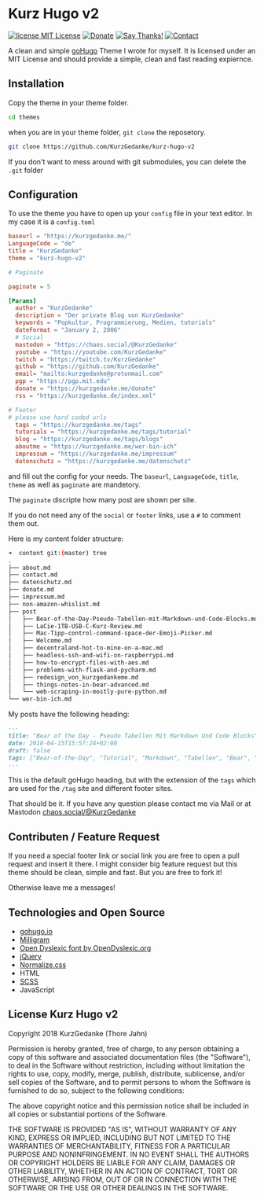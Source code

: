 # Kurz Hugo v2

[![license MIT License](https://img.shields.io/github/license/mashape/apistatus.svg)](https://github.com/KurzGedanke/kurz-hugo-v2/blob/master/LICENSE)
[![Donate](https://img.shields.io/badge/Donate-💵-purple.svg)](https://kurzgedanke.me/donate/)
[![Say Thanks!](https://img.shields.io/badge/Say%20Thanks-🐿️-lightgrey.svg)](https://saythanks.io/to/KurzGedanke)
[![Contact](https://img.shields.io/badge/Contact-Mastodon-blue.svg)](https://chaos.social/@KurzGedanke)


A clean and simple [goHugo](https://gohugo.io) Theme I wrote for myself. It is licensed under an MIT License and should provide a simple, clean and fast reading expiernce.

## Installation

Copy the theme in your theme folder.

```bash
cd themes
```

when you are in your theme folder, `git clone` the reposetory.

```bash 
git clone https://github.com/KurzGedanke/kurz-hugo-v2
```

If you don't want to mess around with git submodules, you can delete the `.git` folder

## Configuration

To use the theme you have to open up your `config` file in your text editor. In my case it is a `config.toml`

```toml
baseurl = "https://kurzgedanke.me/"
LanguageCode = "de"
title = "KurzGedanke"
theme = "kurz-hugo-v2"

# Paginate

paginate = 5

[Params]
  author = "KurzGedanke"
  description = "Der private Blog von KurzGedanke"
  keywords = "Popkultur, Programmierung, Medien, tutorials"
  dateFormat = "January 2, 2006"
  # Social
  mastodon = "https://chaos.social/@KurzGedanke"
  youtube = "https://youtube.com/KurzGedanke"
  twitch = "https://twitch.tv/KurzGedanke"
  github = "https://github.com/KurzGedanke"
  email= "mailto:kurzgedanke@protonmail.com"
  pgp = "https://pgp.mit.edu"
  donate = "https://kurzgedanke.me/donate"
  rss = "https://kurzgedanke.de/index.xml"

# Footer
# please use hard coded urls
  tags = "https://kurzgedanke.me/tags"
  tutorials = "https://kurzgedanke.me/tags/tutorial"
  blog = "https://kurzgedanke.me/tags/blogs"
  aboutme = "https://kurzgedanke.me/wer-bin-ich"
  impressum = "https://kurzgedanke.me/impressum"
  datenschutz = "https://kurzgedanke.me/datenschutz"
```

and fill out the config for your needs. The `baseurl`, `LanguageCode`, `title`, `theme` as well as `paginate` are mandetory. 

The `paginate` discripte how many post are shown per site.

If you do not need any of the `social` or `footer` links, use a `#` to comment them out.

Here is my content folder structure:

```bash
➜  content git:(master) tree
.
├── about.md
├── contact.md
├── datenschutz.md
├── donate.md
├── impressum.md
├── non-amazon-whislist.md
├── post
│   ├── Bear-of-the-Day-Pseudo-Tabellen-mit-Markdown-und-Code-Blocks.md
│   ├── LaCie-1TB-USB-C-Kurz-Review.md
│   ├── Mac-Tipp-control-command-space-der-Emoji-Picker.md
│   ├── Welcome.md
│   ├── decentraland-hot-to-mine-on-a-mac.md
│   ├── headless-ssh-and-wifi-on-raspberrypi.md
│   ├── how-to-encrypt-files-with-aes.md
│   ├── problems-with-flask-and-pycharm.md
│   ├── redesign_von_kurzgedankeme.md
│   ├── things-notes-in-bear-advanced.md
│   └── web-scraping-in-mostly-pure-python.md
└── wer-bin-ich.md
```

My posts have the following heading:

```md
---
title: "Bear of the Day - Pseudo Tabellen Mit Markdown Und Code Blocks"
date: 2018-04-15T15:57:24+02:00
draft: false
tags: ["Bear-of-the-Day", "Tutorial", "Markdown", "Tabellen", "Bear", "BOTD"]
---
```

This is the default goHugo heading, but with the extension of the `tags` which are used for the `/tag` site and different footer sites.

That should be it. If you have any question please contact me via Mail or at Mastodon [chaos.social/@KurzGedanke](https://chaos.social/@KurzGedanke)

## Contributen / Feature Request

If you need a special footer link or social link you are free to open a pull request and insert it there. I might consider big feature request but this theme should be clean, simple and fast. But you are free to fork it! 

Otherwise leave me a messages! 

## Technologies and Open Source

- [gohugo.io](https://gohugo.io)
- [Milligram](https://milligram.io)
- [Open Dyslexic font by OpenDyslexic.org](https://www.opendyslexic.org)
- [jQuery](https://jquery.com)
- [Normalize.css](https://necolas.github.io/normalize.css/)
- HTML
- [SCSS](https://sass-lang.com)
- JavaScript

## License Kurz Hugo v2

Copyright 2018 KurzGedanke (Thore Jahn)

Permission is hereby granted, free of charge, to any person obtaining a copy of this software and associated documentation files (the "Software"), to deal in the Software without restriction, including without limitation the rights to use, copy, modify, merge, publish, distribute, sublicense, and/or sell copies of the Software, and to permit persons to whom the Software is furnished to do so, subject to the following conditions:

The above copyright notice and this permission notice shall be included in all copies or substantial portions of the Software.

THE SOFTWARE IS PROVIDED "AS IS", WITHOUT WARRANTY OF ANY KIND, EXPRESS OR IMPLIED, INCLUDING BUT NOT LIMITED TO THE WARRANTIES OF MERCHANTABILITY, FITNESS FOR A PARTICULAR PURPOSE AND NONINFRINGEMENT. IN NO EVENT SHALL THE AUTHORS OR COPYRIGHT HOLDERS BE LIABLE FOR ANY CLAIM, DAMAGES OR OTHER LIABILITY, WHETHER IN AN ACTION OF CONTRACT, TORT OR OTHERWISE, ARISING FROM, OUT OF OR IN CONNECTION WITH THE SOFTWARE OR THE USE OR OTHER DEALINGS IN THE SOFTWARE.